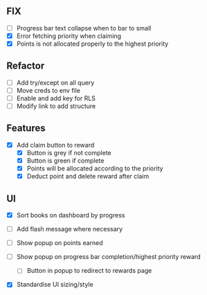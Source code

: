 ## FIX
- [ ] Progress bar text collapse when to bar to small
- [x] Error fetching priority when claiming
- [x] Points is not allocated properly to the highest priority

## Refactor
- [ ] Add try/except on all query
- [ ] Move creds to env file
- [ ] Enable and add key for RLS
- [ ] Modify link to add structure

## Features
- [x] Add claim button to reward
    - [x] Button is grey if not complete
    - [x] Button is green if complete
    - [x] Points will be allocated according to the priority
    - [x] Deduct point and delete reward after claim

## UI
- [x] Sort books on dashboard by progress
- [ ] Add flash message where necessary
- [ ] Show popup on points earned
- [ ] Show popup on progress bar completion/highest priority reward
    - [ ] Button in popup to redirect to rewards page
- [x] Standardise UI sizing/style


